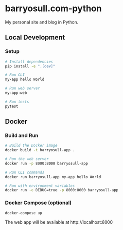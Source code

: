# barryosull.com-python
My personal site and blog in Python.

## Local Development

### Setup
```bash
# Install dependencies
pip install -e ".[dev]"

# Run CLI
my-app hello World

# Run web server
my-app-web

# Run tests
pytest
```

## Docker

### Build and Run
```bash
# Build the Docker image
docker build -t barryosull-app .

# Run the web server
docker run -p 8000:8000 barryosull-app

# Run CLI commands
docker run barryosull-app my-app hello World

# Run with environment variables
docker run -e DEBUG=true -p 8000:8000 barryosull-app
```

### Docker Compose (optional)
```bash
docker-compose up
```

The web app will be available at http://localhost:8000
